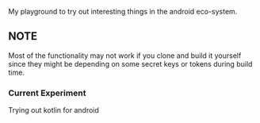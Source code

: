 My playground to try out interesting things in the android eco-system.

## NOTE
Most of the functionality may not work if you clone and build it yourself since they might be depending on some secret keys or tokens during build time.

### Current Experiment
Trying out kotlin for android

